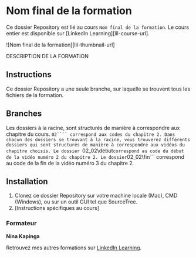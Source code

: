 # Nom final de la formation

Ce dossier Repository est lié au cours `Nom final de la formation`. Le cours entier est disponible sur [LinkedIn Learning][lil-course-url].

![Nom final de la formation][lil-thumbnail-url] 

DESCRIPTION DE LA FORMATION

## Instructions

Ce dossier Repository a une seule branche, sur laquelle se trouvent tous les fichiers  de la formation.

## Branches

Les dossiers à la racine, sont structurés de manière à correspondre aux chapitre du cours. 
```02```` correspond aux codes du chapitre 2.
Dans chacun des dossiers se trouvant à la racine, vous trouverez différents dossiers qui sont structurés de manière à correspondre aux vidéos du chapitre choisis.
Le dossier ```02_02\debut``` correspond au code du début de la vidéo numéro 2 du chapitre 2.
Le dossier ```02_02\fin``` correspond au code de la fin de la vidéo numéro 3 du chapitre 2.


## Installation

1. Clonez ce dossier Repository sur votre machine locale (Mac), CMD (Windows), ou sur un outil GUI tel que SourceTree. 
2. [Instructions spécifiques au cours] 


### Formateur

**Nina Kapinga** 

 Retrouvez mes autres formations sur [LinkedIn Learning](https://www.linkedin.com/learning/instructors/nina-kapinga).

